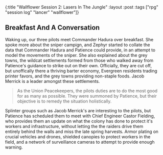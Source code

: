 {:title "Wallflower Session 2: Lasers In The Jungle"
:layout :post
:tags ["rpg" "session log" "lancer" "wallflower"]}

## Breakfast And A Conversation
Waking up, our three pilots meet Commander Hadura over breakfast. She spoke more about the sniper campign,
and Zephyr started to collate the data that Commander Hadura and Patience could provide, in an attempt to model the movements of the sniper.
She also explained about the grey towns, the wildcat settlements formed from those who walked away from Patience's guidance to strike out on their own.
Officially, they are cut off, but unoffically there a thriving barter economy, Evergreen residents trading printer favors, and the grey towns providing non-staple foods. Jacob Merrick is a leader amongst these settlements.

> As the Union Peacekeepers, the pilots duties are to do the most good for as many as possible. They were summoned by Patience, but their objective is to remedy the situation holistically. 

Splinter groups such as Jacob Merrick's are interesting to the pilots, but Patience has scheduled them to meet with Chief Engineer Castor Fielding, who provides them an update on what the colony has done to protect it's workers and infrastructure, without letting the
the raiders drive them entirely behind the walls and miss the late spring harvests.
Armor plating on crucial vehicles and drones, shielded canopies to protect workers in the field, and a network of surveillance cameras to attempt to provide enough warning.